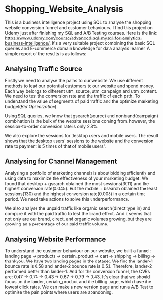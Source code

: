 # Shopping_Website_Analysis
This is a business intelligence project using SQL to analyse the shopping website conversion funnel and customer behaviours. I find this project on Udemy just after finishing my SQL and A/B Testing courses. Here is the link: https://www.udemy.com/course/advanced-sql-mysql-for-analytics-business-intelligence/. It's a very suitable project combining the basic SQL queries and E-commerce domain knowledge for data analysis learner. A simple report of the results is as follows:
## Analysing Traffic Source
Firstly we need to analyse the paths to our website. We use different methods to lead our potential customers to our website and spend money. Each way belongs to different utm_source, utm_campaign and utm_content. We need to test the conversion rate and the traffic of each path. To understand the value of segments of paid traffic and the optimize marketing budget(*Bid Opitimization*).

Using SQL queries, we know that gsearch(source) and nonbrand(campaign) combination is the bulk of the website sessions coming from, however, the session-to-order conversion rate is only 2.8%. 

We also explore the sessions for desktop users and mobile users. The result shows that the desktop users' sessions to the website and the conversion rate to payment is 5 times of that of mobile users'.
## Analysing for Channel Management
Analysing a portfolio of marketing channels is about bidding efficiently and using data to maximize the effectiveness of your marketing budget. We found that desktop + gsearch obtained the most sessions(3011) and the highest conversion rate(0.045). But the mobile + bsearch obtained the least sessions(130) and the highest conversion rate(0.008) in a certain time period. We need take actions to solve this underperformance.

We also analyse the unpaid traffic like organic search(direct type in) and compare it with the paid traffic to test the brand effect. And it seems that not only are our brand, direct, and organic volumes growing, but they are growing as a percentage of our paid traffic volume.
## Analysing Website Performance
To understand the customer behaviour on our website, we built a funnel: landing page -> products -> certain_product -> cart -> shipping -> billing -> thankyou. We have two landing pages in the dataset. We find the lander-1 bounce rate is 0.58 and lander-2 bounce rate is 0.53. Therefore, lander-2 performed better than lander-1. And for the conversion funnel, the CVRs are: 0.47 -> 0.74 -> 0.43 -> 0.67 -> 0.79 -> 0.43. It's clear that we should focus on the lander, certain_product and the billing page, which have the lowest click rates. We can make a new version page and run a A/B Test to optimize the pain points where users are abandoning.

